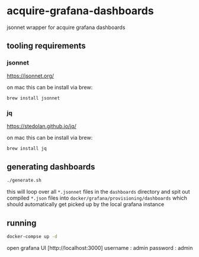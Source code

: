 # acquire-grafana-dashboards

jsonnet wrapper for acquire grafana dashboards

## tooling requirements
### jsonnet

https://jsonnet.org/

on mac this can be install via brew:
```bash
brew install jsonnet
```

### jq

https://stedolan.github.io/jq/

on mac this can be install via brew:
```bash
brew install jq
```

## generating dashboards
```bash
./generate.sh
```

this will loop over all `*.jsonnet` files in the `dashboards` directory and spit out compiled `*.json` files into `docker/grafana/provisioning/dashboards` which should automatically get picked up by the local grafana instance

## running
```bash
docker-compse up -d
```

open grafana UI [http://localhost:3000]
username : admin
password : admin

